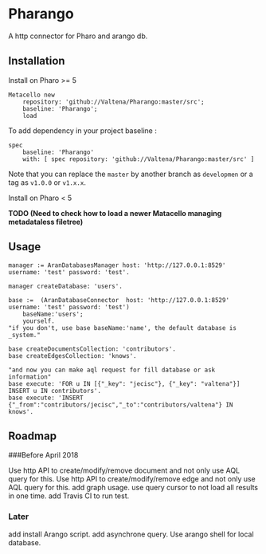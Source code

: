 # Pharango
A  http connector for Pharo and arango db.

## Installation

Install on Pharo >= 5

	Metacello new
		repository: 'github://Valtena/Pharango:master/src';
		baseline: 'Pharango';
		load

To add dependency in your project baseline :

	spec
		baseline: 'Pharango'
		with: [ spec repository: 'github://Valtena/Pharango:master/src' ]

Note that you can replace the `master` by another branch as `developmen` or a tag as `v1.0.0` or `v1.x.x`.

Install on Pharo < 5

**TODO (Need to check how to load a newer Matacello managing metadataless filetree)**

## Usage

```
manager := AranDatabasesManager host: 'http://127.0.0.1:8529' username: 'test' password: 'test'.

manager createDatabase: 'users'.

base :=  (AranDatabaseConnector  host: 'http://127.0.0.1:8529' username: 'test' password: 'test')
    baseName:'users';
    yourself.
"if you don't, use base baseName:'name', the default database is _system."

base createDocumentsCollection: 'contributors'.
base createEdgesCollection: 'knows'.

"and now you can make aql request for fill database or ask  information"
base execute: 'FOR u IN [{"_key": "jecisc"}, {"_key": "valtena"}] INSERT u IN contributors'.
base execute: 'INSERT {"_from":"contributors/jecisc","_to":"contributors/valtena"} IN knows'.

```


## Roadmap

###Before April 2018

Use http API to create/modify/remove document and not only use AQL query for this.
Use http API to create/modify/remove edge and not only use AQL query for this.
add graph usage.
use query cursor to not load all results in one time.
add Travis CI to run test.

### Later
add install Arango script.
add asynchrone query. 
Use arango shell for local database.